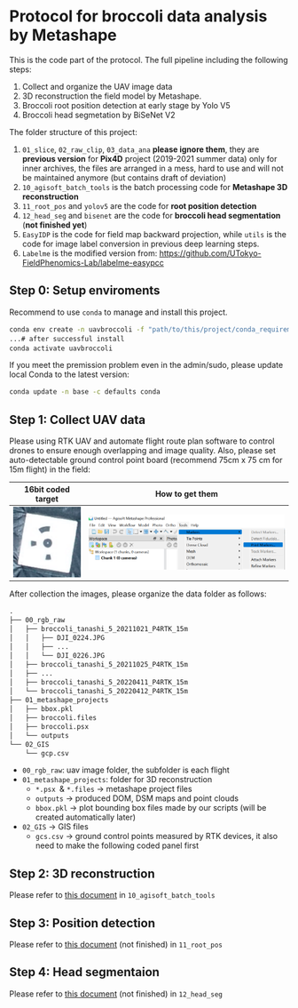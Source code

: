 # Protocol for broccoli data analysis by Metashape

This is the code part of the protocol. The full pipeline including the following steps:

1. Collect and organize the UAV image data
2. 3D reconstruction the field model by Metashape.
3. Broccoli root position detection at early stage by Yolo V5
4. Broccoli head segmetation by BiSeNet V2

The folder structure of this project:

1. `01_slice`, `02_raw_clip`, `03_data_ana` **please ignore them**, they are **previous version** for **Pix4D** project (2019-2021 summer data) only for inner archives, the files are arranged in a mess, hard to use and will not be maintained anymore (but contains draft of deviation)
2. `10_agisoft_batch_tools` is the batch processing code for **Metashape 3D reconstruction**
3. `11_root_pos` and `yolov5` are the code for **root position detection**
4. `12_head_seg` and `bisenet` are the code for **broccoli head segmentation** (**not finished yet**)
5. `EasyIDP` is the code for field map backward projection, while `utils` is the code for image label conversion in previous deep learning steps.
6. `Labelme` is the modified version from: https://github.com/UTokyo-FieldPhenomics-Lab/labelme-easypcc

## Step 0: Setup enviroments

Recommend to use `conda` to manage and install this project.

```bash
conda env create -n uavbroccoli -f "path/to/this/project/conda_requirements-[os].yml"
...# after successful install
conda activate uavbroccoli
```

If you meet the premission problem even in the admin/sudo, please update local Conda to the latest version:

```bash
conda update -n base -c defaults conda
```

## Step 1: Collect UAV data

Please using RTK UAV and automate flight route plan software to control drones to ensure enough overlapping and image quality. Also, please set auto-detectable ground control point board (recommend 75cm x 75 cm for 15m flight) in the field:

| 16bit coded target                                                    | How to get them                                     |
| --------------------------------------------------------------------- | --------------------------------------------------- |
| ![image.png](assets/image-20220115140256-1el73jh.png "16bit coded target") | ![image.png](assets/image-20220120155355-33kjop8.png) |

After collection the images, please organize the data folder as follows:

```plaintxt
.
├── 00_rgb_raw
│   ├── broccoli_tanashi_5_20211021_P4RTK_15m
│   │   ├── DJI_0224.JPG
│   │   ├── ...
│   │   └── DJI_0226.JPG
│   ├── broccoli_tanashi_5_20211025_P4RTK_15m
│   ├── ...
│   ├── broccoli_tanashi_5_20220411_P4RTK_15m
│   └── broccoli_tanashi_5_20220412_P4RTK_15m
├── 01_metashape_projects
│   ├── bbox.pkl
│   ├── broccoli.files
│   ├── broccoli.psx
│   └── outputs
└── 02_GIS
    └── gcp.csv
```

* `00_rgb_raw`: uav image folder, the subfolder is each flight
* `01_metashape_projects`: folder for 3D reconstruction
  * `*.psx `& `*.files` -> metashape project files
  * `outputs` -> produced DOM, DSM maps and point clouds
  * `bbox.pkl` -> plot bounding box files made by our scripts (will be created automatically later)
* `02_GIS`  -> GIS files
  * `gcs.csv` -> ground control points measured by RTK devices, it also need to make the following coded panel first

## Step 2: 3D reconstruction

Please refer to [this document](10_agisoft_batch_tools/readme.md) in `10_agisoft_batch_tools`

## Step 3: Position detection

Please refer to [this document](11_root_pos/readme.md) (not finished) in `11_root_pos`

## Step 4: Head segmentaion

Please refer to [this document](12_head_seg/readme.md) (not finished) in `12_head_seg`

